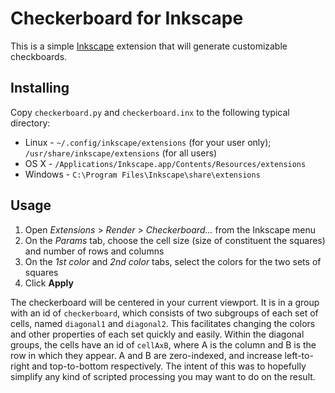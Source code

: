 # Checkerboard for Inkscape

This is a simple [Inkscape](http://inkscape.org/) extension that will generate customizable checkboards.

## Installing

Copy ```checkerboard.py``` and ```checkerboard.inx``` to the following typical directory:

- Linux - ```~/.config/inkscape/extensions``` (for your user only); ```/usr/share/inkscape/extensions``` (for all users)
- OS X - ```/Applications/Inkscape.app/Contents/Resources/extensions```
- Windows - ```C:\Program Files\Inkscape\share\extensions```

## Usage

1. Open *Extensions* > *Render* > *Checkerboard...* from the Inkscape menu
2. On the *Params* tab, choose the cell size (size of constituent the squares) and number of rows and columns
3. On the *1st color* and *2nd color* tabs, select the colors for the two sets of squares
4. Click **Apply**

The checkerboard will be centered in your current viewport. It is in a group with an id of ```checkerboard```, which consists of two subgroups of each set of cells, named ```diagonal1``` and ```diagonal2```. This facilitates changing the colors and other properties of each set quickly and easily. Within the diagonal groups, the cells have an id of ```cellAxB```, where A is the column and B is the row in which they appear. A and B are zero-indexed, and increase left-to-right and top-to-bottom respectively. The intent of this was to hopefully simplify any kind of scripted processing you may want to do on the result.

